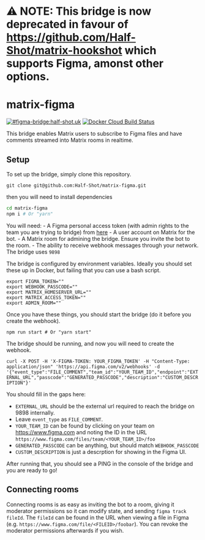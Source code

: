 # ⚠️ NOTE: This bridge is now deprecated in favour of https://github.com/Half-Shot/matrix-hookshot which supports Figma, amonst other options. 

# matrix-figma

[![#figma-bridge:half-shot.uk](https://img.shields.io/matrix/figma-bridge:half-shot.uk.svg?server_fqdn=chaotic.half-shot.uk&label=%23figma-bridge:half-shot.uk&logo=matrix)](https://matrix.to/#/#figma-bridge:half-shot.uk) [![Docker Cloud Build Status](https://img.shields.io/docker/cloud/build/halfshot/matrix-figma)](https://hub.docker.com/r/halfshot/matrix-figma)

This bridge enables Matrix users to subscribe to Figma files and have comments streamed into Matrix rooms in realtime.

## Setup

To set up the bridge, simply clone this repository.

`git clone git@github.com:Half-Shot/matrix-figma.git`

then you will need to install dependencies

```bash
cd matrix-figma
npm i # Or "yarn"
```

You will need:
    - A Figma personal access token (with admin rights to the team you are trying to bridge)
      from [here](https://www.figma.com/developers/api#authentication)
    - A user account on Matrix for the bot.
    - A Matrix room for admining the bridge. Ensure you invite the bot to the room.
    - The ability to receive webhook messages through your network. The bridge uses `9898`

The bridge is configured by environment variables. Ideally you should set these up in Docker,
but failing that you can use a bash script.

```env
export FIGMA_TOKEN=""
export WEBHOOK_PASSCODE=""
export MATRIX_HOMESERVER_URL=""
export MATRIX_ACCESS_TOKEN=""
export ADMIN_ROOM=""
```

Once you have these things, you should start the bridge (do it before you create the webhook).

`npm run start # Or "yarn start"`

The bridge should be running, and now you will need to create the webhook.

`curl -X POST -H 'X-FIGMA-TOKEN: YOUR_FIGMA_TOKEN' -H "Content-Type: application/json" 'https://api.figma.com/v2/webhooks' -d '{"event_type":"FILE_COMMENT","team_id":"YOUR_TEAM_ID","endpoint":"EXTERNAL_URL","passcode":"GENERATED_PASSCODE","description":"CUSTOM_DESCRIPTION"}'`

You should fill in the gaps here:

- `EXTERNAL_URL` should be the external url required to reach the bridge on 9898 internally.
- Leave `event_type` as `FILE_COMMENT`.
- `YOUR_TEAM_ID` can be found by clicking on your team on https://www.figma.com and noting the ID in the URL `https://www.figma.com/files/team/<YOUR_TEAM_ID>/foo`
- `GENERATED_PASSCODE` can be anything, but should match `WEBHOOK_PASSCODE`
- `CUSTOM_DESCRIPTION` is just a descrption for showing in the Figma UI.

After running that, you should see a PING in the console of the bridge and you are ready to go!

## Connecting rooms

Connecting rooms is as easy as inviting the bot to a room, giving it moderator permissions so it can modify state,
and sending `figma track fileId`. The `fileId` can be found in the URL when viewing a file in Figma (e.g. `https://www.figma.com/file/<FILEID>/foobar`).
You can revoke the moderator permissions afterwards if you wish.
